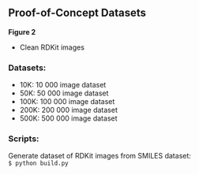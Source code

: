 ## Proof-of-Concept Datasets

**Figure 2**

 - Clean RDKit images

### Datasets:
 - 10K:   10 000 image dataset
 - 50K:   50 000 image dataset
 - 100K:  100 000 image dataset
 - 200K:  200 000 image dataset
 - 500K:  500 000 image dataset

### Scripts:  
Generate dataset of RDKit images from SMILES dataset:  
   `$ python build.py`

